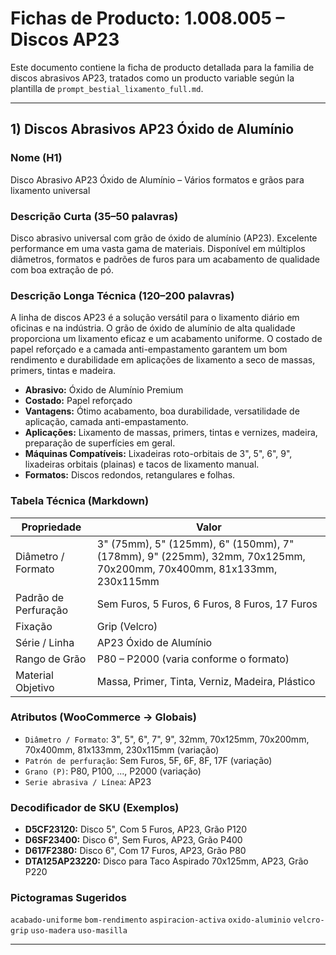 
# Fichas de Producto: 1.008.005 – Discos AP23

Este documento contiene la ficha de producto detallada para la familia de discos abrasivos AP23, tratados como un producto variable según la plantilla de `prompt_bestial_lixamento_full.md`.

---

## 1) Discos Abrasivos AP23 Óxido de Alumínio

### Nome (H1)
Disco Abrasivo AP23 Óxido de Alumínio – Vários formatos e grãos para lixamento universal

### Descrição Curta (35–50 palavras)
Disco abrasivo universal com grão de óxido de alumínio (AP23). Excelente performance em uma vasta gama de materiais. Disponível em múltiplos diâmetros, formatos e padrões de furos para um acabamento de qualidade com boa extração de pó.

### Descrição Longa Técnica (120–200 palavras)
A linha de discos AP23 é a solução versátil para o lixamento diário em oficinas e na indústria. O grão de óxido de alumínio de alta qualidade proporciona um lixamento eficaz e um acabamento uniforme. O costado de papel reforçado e a camada anti-empastamento garantem um bom rendimento e durabilidade em aplicações de lixamento a seco de massas, primers, tintas e madeira.

- **Abrasivo:** Óxido de Alumínio Premium
- **Costado:** Papel reforçado
- **Vantagens:** Ótimo acabamento, boa durabilidade, versatilidade de aplicação, camada anti-empastamento.
- **Aplicações:** Lixamento de massas, primers, tintas e vernizes, madeira, preparação de superfícies em geral.
- **Máquinas Compatíveis:** Lixadeiras roto-orbitais de 3", 5", 6", 9", lixadeiras orbitais (plainas) e tacos de lixamento manual.
- **Formatos:** Discos redondos, retangulares e folhas.

### Tabela Técnica (Markdown)
| Propriedade | Valor |
|---|---|
| Diâmetro / Formato | 3" (75mm), 5" (125mm), 6" (150mm), 7" (178mm), 9" (225mm), 32mm, 70x125mm, 70x200mm, 70x400mm, 81x133mm, 230x115mm |
| Padrão de Perfuração | Sem Furos, 5 Furos, 6 Furos, 8 Furos, 17 Furos |
| Fixação | Grip (Velcro) |
| Série / Linha | AP23 Óxido de Alumínio |
| Rango de Grão | P80 – P2000 (varia conforme o formato) |
| Material Objetivo | Massa, Primer, Tinta, Verniz, Madeira, Plástico |

### Atributos (WooCommerce → Globais)
- `Diâmetro / Formato`: 3", 5", 6", 7", 9", 32mm, 70x125mm, 70x200mm, 70x400mm, 81x133mm, 230x115mm (variação)
- `Patrón de perfuração`: Sem Furos, 5F, 6F, 8F, 17F (variação)
- `Grano (P)`: P80, P100, ..., P2000 (variação)
- `Serie abrasiva / Línea`: AP23

### Decodificador de SKU (Exemplos)
- **D5CF23120:** Disco 5", Com 5 Furos, AP23, Grão P120
- **D6SF23400:** Disco 6", Sem Furos, AP23, Grão P400
- **D617F2380:** Disco 6", Com 17 Furos, AP23, Grão P80
- **DTA125AP23220:** Disco para Taco Aspirado 70x125mm, AP23, Grão P220

### Pictogramas Sugeridos
`acabado-uniforme` `bom-rendimento` `aspiracion-activa` `oxido-aluminio` `velcro-grip` `uso-madera` `uso-masilla`

---
